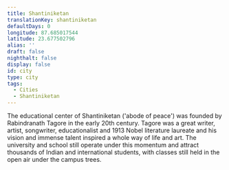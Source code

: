 ```yaml
---
title: Shantiniketan
translationKey: shantiniketan
defaultDays: 0
longitude: 87.685017544
latitude: 23.677502796
alias: ''
draft: false
nighthalt: false
display: false
id: city
type: city
tags:
  - Cities
  - Shantiniketan
---
```

The educational center of Shantiniketan ('abode of peace') was founded by Rabindranath Tagore in the early 20th century. Tagore was a great writer, artist, songwriter, educationalist and 1913 Nobel literature laureate and his vision and immense talent inspired a whole way of life and art. The university and school still operate under this momentum and attract thousands of Indian and international students, with classes still held in the open air under the campus trees.